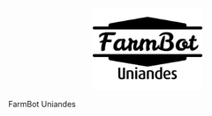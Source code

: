<p align="center">
  <img src="/Images/logo.png" alt="FarmBot Uniandes Logo" width="200"/>
</p>

FarmBot Uniandes
